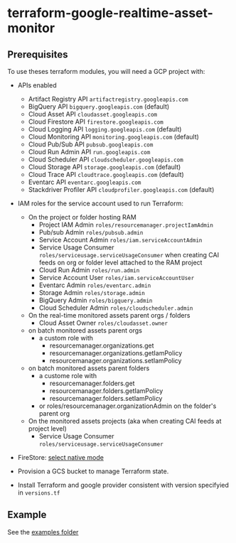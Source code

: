 # terraform-google-realtime-asset-monitor

## Prerequisites

To use theses terraform modules, you will need a GCP project with:  

- APIs enabled
  - Artifact Registry API `artifactregistry.googleapis.com`
  - BigQuery API `bigquery.googleapis.com` (default)
  - Cloud Asset API `cloudasset.googleapis.com`
  - Cloud Firestore API `firestore.googleapis.com`
  - Cloud Logging API `logging.googleapis.com` (default)
  - Cloud Monitoring API `monitoring.googleapis.com` (default)
  - Cloud Pub/Sub API `pubsub.googleapis.com`
  - Cloud Run Admin API `run.googleapis.com`
  - Cloud Scheduler API `cloudscheduler.googleapis.com`
  - Cloud Storage API `storage.googleapis.com` (default)
  - Cloud Trace API `cloudtrace.googleapis.com` (default)
  - Eventarc API `eventarc.googleapis.com`
  - Stackdriver Profiler API `cloudprofiler.googleapis.com` (default)

- IAM roles for the service account used to run Terraform:
  - On the project or folder hosting RAM
    - Project IAM Admin `roles/resourcemanager.projectIamAdmin`
    - Pub/sub Admin `roles/pubsub.admin`
    - Service Account Admin `roles/iam.serviceAccountAdmin`
    - Service Usage Consumer `roles/serviceusage.serviceUsageConsumer` when creating CAI feeds on org or folder level attached to the RAM project
    - Cloud Run Admin `roles/run.admin`
    - Service Account User `roles/iam.serviceAccountUser`
    - Eventarc Admin `roles/eventarc.admin`
    - Storage Admin `roles/storage.admin`
    - BigQuery Admin `roles/bigquery.admin`
    - Cloud Scheduler Admin `roles/cloudscheduler.admin`
  - On the real-time monitored assets parent orgs / folders
    - Cloud Asset Owner `roles/cloudasset.owner`
  - on batch monitored assets parent orgs
    - a custom role with
      - resourcemanager.organizations.get
      - resourcemanager.organizations.getIamPolicy
      - resourcemanager.organizations.setIamPolicy
  - on batch monitored assets parent folders
    - a custome role with
      - resourcemanager.folders.get
      - resourcemanager.folders.getIamPolicy
      - resourcemanager.folders.setIamPolicy
    - or roles/resourcemanager.organizationAdmin on the folder's parent org
  - On the monitored assets projects (aka when creating CAI feeds at project level)
    - Service Usage Consumer `roles/serviceusage.serviceUsageConsumer`

- FireStore: [select native mode](https://cloud.google.com/datastore/docs/firestore-or-datastore)
- Provision a GCS bucket to manage Terraform state.
- Install Terraform and google provider consistent with version specifyied in `versions.tf`

## Example

See the [examples folder](./examples/README.md)
